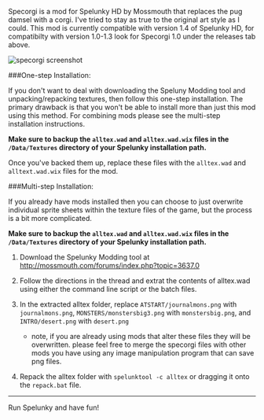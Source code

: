 Specorgi is a mod for Spelunky HD by Mossmouth that replaces the pug damsel with a corgi. I've tried to stay as true to the original art style as I could.
This mod is currently compatible with version 1.4 of Spelunky HD, for
compatibilty with version 1.0-1.3 look for Specorgi 1.0 under the
releases tab above.

![specorgi
screenshot](https://raw.github.com/jackiekircher/specorgi/master/preview.png "specorgi preview")


###One-step Installation:

If you don't want to deal with downloading the Speluny Modding tool and
unpacking/repacking textures, then follow this one-step installation. The primary
drawback is that you won't be able to install more than just this mod using this
method. For combining mods please see the multi-step installation instructions.

**Make sure to backup the `alltex.wad` and `alltex.wad.wix` files in the
`/Data/Textures`
   directory of your Spelunky installation path.**

Once you've backed them up, replace these files with the `alltex.wad` and `alltext.wad.wix` files for the mod.



###Multi-step Installation:

If you already have mods installed then you can choose to just overwrite individual sprite sheets within the texture files of the game, but the process is a bit more complicated.

**Make sure to backup the `alltex.wad` and `alltex.wad.wix` files in the
`/Data/Textures`
   directory of your Spelunky installation path.**

1. Download the Spelunky Modding tool at http://mossmouth.com/forums/index.php?topic=3637.0

2. Follow the directions in the thread and extrat the contents of alltex.wad using either
   the command line script or the batch files.

3. In the extracted alltex folder, replace `ATSTART/journalmons.png` with `journalmons.png`,
   `MONSTERS/monstersbig3.png` with `monstersbig.png`, and `INTRO/desert.png` with `desert.png`
   * note, if you are already using mods that alter these files they will be overwritten.
     please feel free to merge the specorgi files with other mods you have using any image
     manipulation program that can save png files.

4. Repack the alltex folder with `spelunktool -c alltex` or dragging it
onto the `repack.bat`
   file.

---------------------------


Run Spelunky and have fun!
